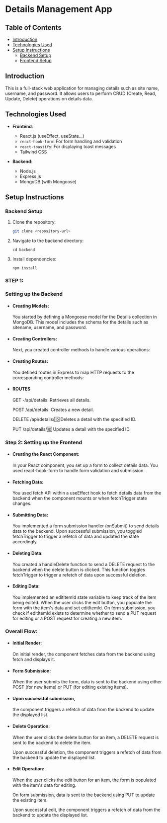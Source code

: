 # Details Management App

## Table of Contents

- [Introduction](#introduction)
- [Technologies Used](#technologies-used)
- [Setup Instructions](#setup-instructions)
  - [Backend Setup](#backend-setup)
  - [Frontend Setup](#frontend-setup)


## Introduction

This is a full-stack web application for managing details such as site name, username, and password. It allows users to perform CRUD (Create, Read, Update, Delete) operations on details data.

## Technologies Used

- **Frontend**:
  - React.js (useEffect, useState...)
  - `react-hook-form`: For form handling and validation
  - `react-toastify`: For displaying toast messages
  - Tailwind CSS

- **Backend**:
  - Node.js
  - Express.js
  - MongoDB (with Mongoose)

## Setup Instructions

### Backend Setup

1. Clone the repository:

   ```bash
   git clone <repository-url>
   ```
2. Navigate to the backend directory:
    ```
    cd backend
    ```
3. Install dependencies:
    ```
    npm install
    ```



### STEP 1: 
### Setting up the Backend

- #### Creating Models:
    You started by defining a Mongoose model for the Details collection in MongoDB. This model includes the schema for the details such as sitename, username, and password.

- #### Creating Controllers:
    Next, you created controller methods to handle various operations:

- #### Creating Routes: 
    You defined routes in Express to map HTTP requests to the corresponding controller methods:

- ####  ROUTES

    GET -/api/details: Retrieves all details.

    POST /api/details: Creates a new detail.

    DELETE /api/details/:id: Deletes a detail with the specified ID.

    PUT /api/details/:id: Updates a detail with the specified ID.

### Step 2: Setting up the Frontend

- #### Creating the React Component:

    In your React component, you set up a form to collect details data. You used react-hook-form to handle form validation and submission.

- #### Fetching Data: 
    You used fetch API within a useEffect hook to fetch details data from the backend when the component mounts or when fetchTrigger state changes.

- #### Submitting Data: 
    You implemented a form submission handler (onSubmit) to send details data to the backend. Upon successful submission, you toggled fetchTrigger to trigger a refetch of data and updated the state accordingly.

- ####  Deleting Data: 
    You created a handleDelete function to send a DELETE request to the backend when the delete button is clicked. This function toggles fetchTrigger to trigger a refetch of data upon successful deletion.

- #### Editing Data: 
    You implemented an editItemId state variable to keep track of the item being edited. When the user clicks the edit button, you populate the form with the item's data and set editItemId. On form submission, you check if editItemId exists to determine whether to send a PUT request for editing or a POST request for creating a new item.

### Overall Flow:
- #### Initial Render: 
    On initial render, the component fetches data from the backend using fetch and displays it.
- #### Form Submission:
    When the user submits the form, data is sent to the backend using either POST (for new items) or PUT (for editing existing items).
- #### Upon successful submission, 
    the component triggers a refetch of data from the backend to update the displayed list.

- #### Delete Operation:
    When the user clicks the delete button for an item, a DELETE request is sent to the backend to delete the item.

    Upon successful deletion, the component triggers a refetch of data from the backend to update the displayed list.
- #### Edit Operation:
    When the user clicks the edit button for an item, the form is populated with the item's data for editing.

    On form submission, data is sent to the backend using PUT to update the existing item.

    Upon successful edit, the component triggers a refetch of data from the backend to update the displayed list.